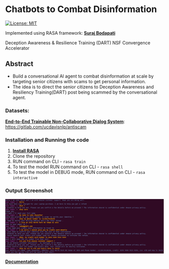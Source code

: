 # Chatbots to Combat Disinformation 
[![License: MIT](https://img.shields.io/badge/License-MIT-yellow.svg)](https://opensource.org/licenses/MIT)

Implemented using RASA framework:
[**Suraj Bodapati**](https://www.linkedin.com/in/suraj-bls/)

Deception Awareness & Resilience Training (DART) NSF Convergence Accelerator

## Abstract
- Build a conversational AI agent to combat disinformation at scale by targeting senior citizens with scams to get personal information.
- The idea is to direct the senior citizens to Deception Awareness and Resiliency Training(DART) post being scammed by the conversational agent.

### Datasets:
[**End-to-End Trainable Non-Collaborative Dialog System**](https://arxiv.org/abs/1911.10742): https://gitlab.com/ucdavisnlp/antiscam

### Installation and Running the code
1. [**Install RASA**](https://rasa.com/docs/rasa/installation/installing-rasa-open-source/)
2. Clone the repository
3. RUN command on CLI - ```rasa train```
4. To test the model RUN command on CLI - ```rasa shell```
5. To test the model in DEBUG mode, RUN command on CLI - ```rasa interactive```

### Output Screenshot

![Alt text](/Notebooks/output.png?raw=true "Output ScreenShot")

[**Documentation**](https://github.com/lbodapat/rasa_is/blob/master/report.pptx.pdf)
